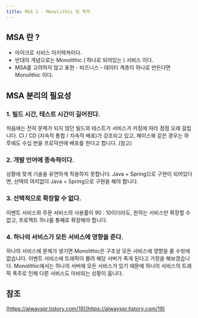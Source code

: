 ```yaml
---
title: MSA 1 - Monolithic 및 목적
---
```


## MSA 란 ?

- 마이크로 서비스 아키텍쳐이다.
- 반대의 개념으로는 Monolithic ( 하나로 되어있는 ) 서비스 이다.
- MSA를 고려하지 않고 표현 - 비즈니스 - 데이터 계층이 하나로 만든다면 Monolithic 이다.

## MSA 분리의 필요성

### 1. 빌드 시간, 테스트 시간이 길어진다.

처음에는 전혀 문제가 되지 않던 빌드와 테스트가 서비스가 커짐에 따라 점점 오래 걸립니다.
CI / CD (지속적 통합 / 지속적 배포)가 강조되고 있고, 페이스북 같은 경우는 하루에도 수십 번을 프로덕션에 배포를 한다고 합니다. (참고)

### 2. 개발 언어에 종속적이다.

상황에 맞게 기술을 유연하게 적용하지 못합니다. Java + Spring으로 구현이 되어있다면, 선택의 여지없이 Java + Spring으로 구현을 해야 합니다.

### 3. 선택적으로 확장할 수 없다.

이벤트 서비스와 주문 서비스의 사용률이 90 : 10이더라도, 원하는 서비스만 확장할 수 없고, 프로젝트 하나를 통째로 확장해야 합니다.

### 4. 하나의 서비스가 모든 서비스에 영향을 준다.

하나의 서비스에 문제가 생기면 Monolithic은 구조상 모든 서비스에 영향을 줄 수밖에 없습니다. 이벤트 서비스에 트래픽이 몰려 해당 서버가 죽게 된다고 가정을 해보겠습니다. Monolithic에서는 하나의 서버에 모든 서비스가 있기 때문에 하나의 서비스의 트래픽 폭주로 인해 다른 서비스도 마비되는 상황이 옵니다.

## 참조

[https://alwayspr.tistory.com/19](https://alwayspr.tistory.com/19)
